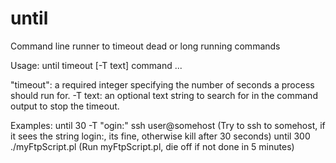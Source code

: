 # until
Command line runner to timeout dead or long running commands

Usage:
until timeout [-T text] command ...

"timeout": a required integer specifying the number of seconds a process should run for.
-T text: an optional text string to search for in the command output to stop the timeout.

Examples:
until 30 -T "ogin:" ssh user@somehost (Try to ssh to somehost, if it sees the string login:, its fine, otherwise kill after 30 seconds)
until 300 ./myFtpScript.pl (Run myFtpScript.pl, die off if not done in 5 minutes)
